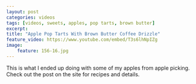 ```yaml
---
layout: post
categories: videos
tags: [videos, sweets, apples, pop tarts, brown butter]
excerpt: 
title: "Apple Pop Tarts With Brown Butter Coffee Drizzle"
feature_video: https://www.youtube.com/embed/T3s6lhNpIZg
image:
    feature: 156-16.jpg
---
```


This is what I ended up doing with some of my apples from apple picking.  Check out the post on the site for recipes and details.
